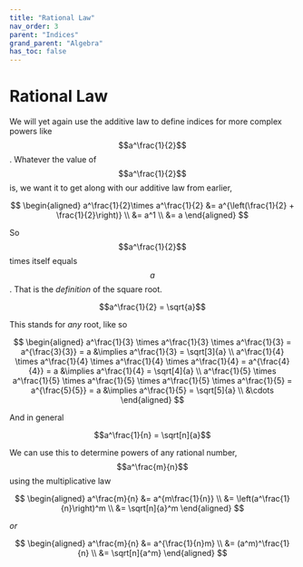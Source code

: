 ```yaml
---
title: "Rational Law"
nav_order: 3
parent: "Indices"
grand_parent: "Algebra"
has_toc: false
---
```


# Rational Law

We will yet again use the additive law to define indices for more complex powers like $$a^\frac{1}{2}$$.
Whatever the value of $$a^\frac{1}{2}$$ is, we want it to get along with our additive law from earlier,

$$
\begin{aligned}
a^\frac{1}{2}\times a^\frac{1}{2} &= a^{\left(\frac{1}{2} + \frac{1}{2}\right)} \\
&= a^1 \\
&= a
\end{aligned}
$$

So $$a^\frac{1}{2}$$ times itself equals $$a$$. That is the *definition* of the square root.

$$a^\frac{1}{2} = \sqrt{a}$$

This stands for *any* root, like so

$$
\begin{aligned}
a^\frac{1}{3} \times a^\frac{1}{3} \times a^\frac{1}{3} = a^{\frac{3}{3}} = a &\implies a^\frac{1}{3} = \sqrt[3]{a} \\
a^\frac{1}{4} \times a^\frac{1}{4} \times a^\frac{1}{4} \times a^\frac{1}{4} = a^{\frac{4}{4}} = a &\implies a^\frac{1}{4} = \sqrt[4]{a} \\
a^\frac{1}{5} \times a^\frac{1}{5} \times a^\frac{1}{5} \times a^\frac{1}{5} \times a^\frac{1}{5} = a^{\frac{5}{5}} = a &\implies a^\frac{1}{5} = \sqrt[5]{a} \\
&\cdots
\end{aligned}
$$

And in general

$$a^\frac{1}{n} = \sqrt[n]{a}$$

We can use this to determine powers of any rational number, $$a^\frac{m}{n}$$ using the multiplicative law

$$
\begin{aligned}
a^\frac{m}{n}
&= a^{m\frac{1}{n}} \\
&= \left(a^\frac{1}{n}\right)^m \\
&= \sqrt[n]{a}^m
\end{aligned}
$$

*or*

$$
\begin{aligned}
a^\frac{m}{n}
&= a^{\frac{1}{n}m} \\
&= (a^m)^\frac{1}{n} \\
&= \sqrt[n]{a^m}
\end{aligned}
$$
